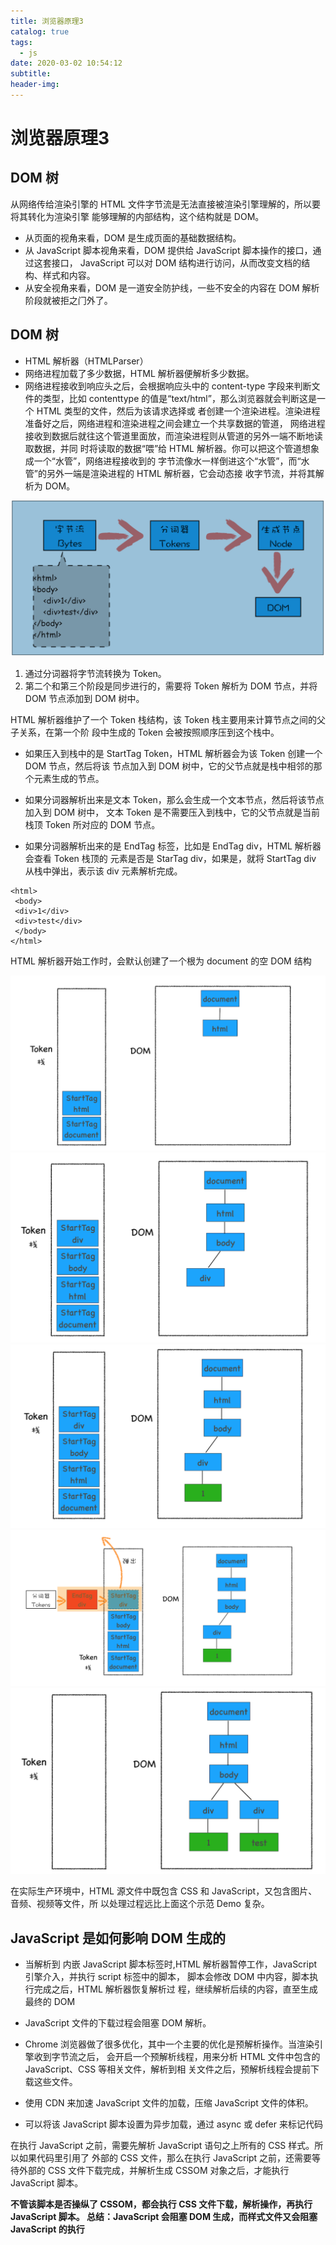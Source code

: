 ```yaml
---
title: 浏览器原理3
catalog: true
tags:
  - js
date: 2020-03-02 10:54:12
subtitle:
header-img:
---
```


# 浏览器原理3

## DOM 树
从⽹络传给渲染引擎的 HTML ⽂件字节流是⽆法直接被渲染引擎理解的，所以要将其转化为渲染引擎
能够理解的内部结构，这个结构就是 DOM。
- 从⻚⾯的视⻆来看，DOM 是⽣成⻚⾯的基础数据结构。
- 从 JavaScript 脚本视⻆来看，DOM 提供给 JavaScript 脚本操作的接⼝，通过这套接⼝，
JavaScript 可以对 DOM 结构进⾏访问，从⽽改变⽂档的结构、样式和内容。
- 从安全视⻆来看，DOM 是⼀道安全防护线，⼀些不安全的内容在 DOM 解析阶段就被拒之⻔外了。

## DOM 树
- HTML 解析器（HTMLParser）
- ⽹络进程加载了多少数据，HTML 解析器便解析多少数据。
- ⽹络进程接收到响应头之后，会根据响应头中的 content-type 字段来判断⽂件的类型，⽐如 contenttype
的值是“text/html”，那么浏览器就会判断这是⼀个 HTML 类型的⽂件，然后为该请求选择或
者创建⼀个渲染进程。渲染进程准备好之后，⽹络进程和渲染进程之间会建⽴⼀个共享数据的管道，
⽹络进程接收到数据后就往这个管道⾥⾯放，⽽渲染进程则从管道的另外⼀端不断地读取数据，并同
时将读取的数据“喂”给 HTML 解析器。你可以把这个管道想象成⼀个“⽔管”，⽹络进程接收到的
字节流像⽔⼀样倒进这个“⽔管”，⽽“⽔管”的另外⼀端是渲染进程的 HTML 解析器，它会动态接
收字节流，并将其解析为 DOM。

![image](./浏览器原理3/WeChat52ad8493db2f402c53499c60012992c3.png)

1. 通过分词器将字节流转换为 Token。
2. 第⼆个和第三个阶段是同步进⾏的，需要将 Token 解析为 DOM 节点，并将 DOM 节点添加到 DOM
树中。

HTML 解析器维护了⼀个 Token 栈结构，该 Token 栈主要⽤来计算节点之间的⽗⼦关系，在第⼀个阶
段中⽣成的 Token 会被按照顺序压到这个栈中。

- 如果压⼊到栈中的是 StartTag Token，HTML 解析器会为该 Token 创建⼀个 DOM 节点，然后将该
节点加⼊到 DOM 树中，它的⽗节点就是栈中相邻的那个元素⽣成的节点。

- 如果分词器解析出来是⽂本 Token，那么会⽣成⼀个⽂本节点，然后将该节点加⼊到 DOM 树中，
⽂本 Token 是不需要压⼊到栈中，它的⽗节点就是当前栈顶 Token 所对应的 DOM 节点。

- 如果分词器解析出来的是 EndTag 标签，⽐如是 EndTag div，HTML 解析器会查看 Token 栈顶的
元素是否是 StarTag div，如果是，就将 StartTag div 从栈中弹出，表⽰该 div 元素解析完成。

```
<html>
 <body>
 <div>1</div>
 <div>test</div>
 </body>
</html>
```

HTML 解析器开始⼯作时，会默认创建了⼀个根为 document 的空 DOM 结构

![image](./浏览器原理3/WeChat8a40bfbf8e76322e73cf664fa76d5e1f.png)
![image](./浏览器原理3/WeChat5ab7d5d6900b2678779a2b58eadf8954.png)
![image](./浏览器原理3/WeChatfeec94cc72d107d0e840223e727659a5.png)
![image](./浏览器原理3/WeChat262e994bb3a19dc93cd589a8d401c55a.png)
![image](./浏览器原理3/WeChat277700336ceb7ac8f2345a7425d267fb.png)

在实际⽣产环境中，HTML 源⽂件中既包含 CSS 和 JavaScript，⼜包含图⽚、⾳频、视频等⽂件，所
以处理过程远⽐上⾯这个⽰范 Demo 复杂。

## JavaScript 是如何影响 DOM ⽣成的

- 当解析到 内嵌 JavaScript 脚本标签时,HTML 解析器暂停⼯作，JavaScript 引擎介⼊，并执⾏
script 标签中的脚本， 脚本会修改 DOM 中内容，脚本执⾏完成之后，HTML 解析器恢复解析过
程，继续解析后续的内容，直⾄⽣成最终的 DOM

- JavaScript ⽂件的下载过程会阻塞 DOM 解析。

- Chrome 浏览器做了很多优化，其中⼀个主要的优化是预解析操作。当渲染引擎收到字节流之后，
会开启⼀个预解析线程，⽤来分析 HTML ⽂件中包含的 JavaScript、CSS 等相关⽂件，解析到相
关⽂件之后，预解析线程会提前下载这些⽂件。

- 使⽤ CDN 来加速 JavaScript ⽂件的加载，压缩 JavaScript ⽂件的体积。

- 可以将该 JavaScript 脚本设置为异步加载，通过 async 或 defer 来标记代码

在执⾏ JavaScript 之前，需要先解析 JavaScript 语句之上所有的 CSS 样式。所以如果代码⾥引⽤了
外部的 CSS ⽂件，那么在执⾏ JavaScript 之前，还需要等待外部的 CSS ⽂件下载完成，并解析⽣成
CSSOM 对象之后，才能执⾏ JavaScript 脚本。

<b>不管该脚本是否操纵了 CSSOM，都会执⾏ CSS ⽂件下载，解析操作，再执⾏ JavaScript 脚本。
总结：JavaScript 会阻塞 DOM ⽣成，⽽样式⽂件⼜会阻塞 JavaScript 的执⾏</b>
